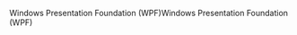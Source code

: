 <span data-ttu-id="115b3-101">Windows Presentation Foundation (WPF)</span><span class="sxs-lookup"><span data-stu-id="115b3-101">Windows Presentation Foundation (WPF)</span></span>